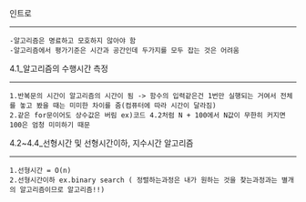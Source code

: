 인트로
<hr>

    -알고리즘은 명료하고 모호하지 않아야 함
    -알고리즘에서 평가기준은 시간과 공간인데 두가지를 모두 잡는 것은 어려움



4.1_알고리즘의 수행시간 측정
<hr>
    
    1.반복문의 시간이 알고리즘의 시간이 됨 -> 함수의 입력같은건 1번만 실행되는 거여서 전체를 놓고 봤을 때는 미미한 차이를 줌(컴퓨터에 따라 시간이 달라짐)
    2.같은 for문이어도 상수값은 버림 ex)코드 4.2처럼 N + 100에서 N값이 무한히 커지면 100은 엄청 미미하기 때문


4.2~4.4_선형시간 및 선형시간이하, 지수시간 알고리즘
<hr>

    1.선형시간 = O(n)
    2.선형시간이하 ex.binary search ( 정렬하는과정은 내가 원하는 것을 찾는과정과는 별개의 알고리즘이므로 알고리즘!!)
